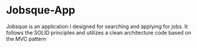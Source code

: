 # Jobsque-App
 Jobsque is an application I designed for searching and applying for jobs. It follows the SOLID principles and utilizes a 
clean architecture code based on the MVC pattern
